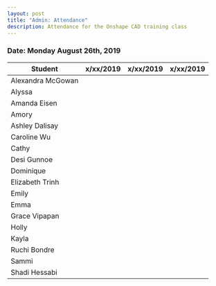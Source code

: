 ```yaml
---
layout: post
title: "Admin: Attendance"
description: Attendance for the Onshape CAD training class
---
```


### Date: Monday August 26th, 2019

|Student          |x/xx/2019|x/xx/2019|x/xx/2019|
|     ---         |  :---:  |  :---:  |  :---:  |
|Alexandra McGowan|         |         |         |
|Alyssa           |         |         |         |
|Amanda Eisen     |         |         |         |
|Amory            |         |         |         |
|Ashley Dalisay   |         |         |         |
|Caroline Wu      |         |         |         |
|Cathy            |         |         |         |
|Desi Gunnoe      |         |         |         |
|Dominique        |         |         |         |
|Elizabeth Trinh  |         |         |         |
|Emily            |         |         |         |
|Emma             |         |         |         |
|Grace Vipapan    |         |         |         |
|Holly            |         |         |         |
|Kayla            |         |         |         |
|Ruchi Bondre     |         |         |         |
|Sammi            |         |         |         |
|Shadi Hessabi    |         |         |         |

